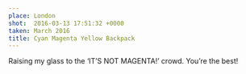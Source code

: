 ```yaml
---
place: London
shot:  2016-03-13 17:51:32 +0000
taken: March 2016
title: Cyan Magenta Yellow Backpack
---
```


Raising my glass to the ‘IT’S NOT MAGENTA!’ crowd. You’re the best!
